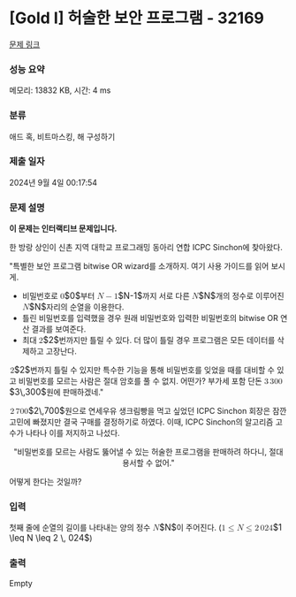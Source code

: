 # [Gold I] 허술한 보안 프로그램 - 32169 

[문제 링크](https://www.acmicpc.net/problem/32169) 

### 성능 요약

메모리: 13832 KB, 시간: 4 ms

### 분류

애드 혹, 비트마스킹, 해 구성하기

### 제출 일자

2024년 9월 4일 00:17:54

### 문제 설명

<p><strong>이 문제는 인터랙티브 문제입니다.</strong></p>

<p>한 방랑 상인이 신촌 지역 대학교 프로그래밍 동아리 연합 ICPC Sinchon에 찾아왔다.</p>

<p>"특별한 보안 프로그램 bitwise OR wizard를 소개하지. 여기 사용 가이드를 읽어 보시게.</p>

<ul>
	<li>비밀번호로 <mjx-container class="MathJax" jax="CHTML" style="font-size: 109%; position: relative;"><mjx-math class="MJX-TEX" aria-hidden="true"><mjx-mn class="mjx-n"><mjx-c class="mjx-c30"></mjx-c></mjx-mn></mjx-math><mjx-assistive-mml unselectable="on" display="inline"><math xmlns="http://www.w3.org/1998/Math/MathML"><mn>0</mn></math></mjx-assistive-mml><span aria-hidden="true" class="no-mathjax mjx-copytext">$0$</span></mjx-container>부터 <mjx-container class="MathJax" jax="CHTML" style="font-size: 109%; position: relative;"><mjx-math class="MJX-TEX" aria-hidden="true"><mjx-mi class="mjx-i"><mjx-c class="mjx-c1D441 TEX-I"></mjx-c></mjx-mi><mjx-mo class="mjx-n" space="3"><mjx-c class="mjx-c2212"></mjx-c></mjx-mo><mjx-mn class="mjx-n" space="3"><mjx-c class="mjx-c31"></mjx-c></mjx-mn></mjx-math><mjx-assistive-mml unselectable="on" display="inline"><math xmlns="http://www.w3.org/1998/Math/MathML"><mi>N</mi><mo>−</mo><mn>1</mn></math></mjx-assistive-mml><span aria-hidden="true" class="no-mathjax mjx-copytext">$N-1$</span></mjx-container>까지 서로 다른 <mjx-container class="MathJax" jax="CHTML" style="font-size: 109%; position: relative;"><mjx-math class="MJX-TEX" aria-hidden="true"><mjx-mi class="mjx-i"><mjx-c class="mjx-c1D441 TEX-I"></mjx-c></mjx-mi></mjx-math><mjx-assistive-mml unselectable="on" display="inline"><math xmlns="http://www.w3.org/1998/Math/MathML"><mi>N</mi></math></mjx-assistive-mml><span aria-hidden="true" class="no-mathjax mjx-copytext">$N$</span></mjx-container>개의 정수로 이루어진 <mjx-container class="MathJax" jax="CHTML" style="font-size: 109%; position: relative;"><mjx-math class="MJX-TEX" aria-hidden="true"><mjx-mi class="mjx-i"><mjx-c class="mjx-c1D441 TEX-I"></mjx-c></mjx-mi></mjx-math><mjx-assistive-mml unselectable="on" display="inline"><math xmlns="http://www.w3.org/1998/Math/MathML"><mi>N</mi></math></mjx-assistive-mml><span aria-hidden="true" class="no-mathjax mjx-copytext">$N$</span></mjx-container>자리의 순열을 이용한다.</li>
	<li>틀린 비밀번호를 입력했을 경우 원래 비밀번호와 입력한 비밀번호의 bitwise OR 연산 결과를 보여준다.</li>
	<li>최대 <mjx-container class="MathJax" jax="CHTML" style="font-size: 109%; position: relative;"><mjx-math class="MJX-TEX" aria-hidden="true"><mjx-mn class="mjx-n"><mjx-c class="mjx-c32"></mjx-c></mjx-mn></mjx-math><mjx-assistive-mml unselectable="on" display="inline"><math xmlns="http://www.w3.org/1998/Math/MathML"><mn>2</mn></math></mjx-assistive-mml><span aria-hidden="true" class="no-mathjax mjx-copytext">$2$</span></mjx-container>번까지만 틀릴 수 있다. 더 많이 틀릴 경우 프로그램은 모든 데이터를 삭제하고 고장난다.</li>
</ul>

<p><mjx-container class="MathJax" jax="CHTML" style="font-size: 109%; position: relative;"> <mjx-math class="MJX-TEX" aria-hidden="true"><mjx-mn class="mjx-n"><mjx-c class="mjx-c32"></mjx-c></mjx-mn></mjx-math><mjx-assistive-mml unselectable="on" display="inline"><math xmlns="http://www.w3.org/1998/Math/MathML"><mn>2</mn></math></mjx-assistive-mml><span aria-hidden="true" class="no-mathjax mjx-copytext">$2$</span></mjx-container>번까지 틀릴 수 있지만 특수한 기능을 통해 비밀번호를 잊었을 때를 대비할 수 있고 비밀번호를 모르는 사람은 절대 암호를 풀 수 없지. 어떤가? 부가세 포함 단돈 <mjx-container class="MathJax" jax="CHTML" style="font-size: 109%; position: relative;"><mjx-math class="MJX-TEX" aria-hidden="true"><mjx-mn class="mjx-n"><mjx-c class="mjx-c33"></mjx-c></mjx-mn><mjx-mstyle><mjx-mspace style="width: 0.167em;"></mjx-mspace></mjx-mstyle><mjx-mn class="mjx-n"><mjx-c class="mjx-c33"></mjx-c><mjx-c class="mjx-c30"></mjx-c><mjx-c class="mjx-c30"></mjx-c></mjx-mn></mjx-math><mjx-assistive-mml unselectable="on" display="inline"><math xmlns="http://www.w3.org/1998/Math/MathML"><mn>3</mn><mstyle scriptlevel="0"><mspace width="0.167em"></mspace></mstyle><mn>300</mn></math></mjx-assistive-mml><span aria-hidden="true" class="no-mathjax mjx-copytext">$3\,300$</span></mjx-container>원에 판매하겠네."</p>

<p><mjx-container class="MathJax" jax="CHTML" style="font-size: 109%; position: relative;"> <mjx-math class="MJX-TEX" aria-hidden="true"><mjx-mn class="mjx-n"><mjx-c class="mjx-c32"></mjx-c></mjx-mn><mjx-mstyle><mjx-mspace style="width: 0.167em;"></mjx-mspace></mjx-mstyle><mjx-mn class="mjx-n"><mjx-c class="mjx-c37"></mjx-c><mjx-c class="mjx-c30"></mjx-c><mjx-c class="mjx-c30"></mjx-c></mjx-mn></mjx-math><mjx-assistive-mml unselectable="on" display="inline"><math xmlns="http://www.w3.org/1998/Math/MathML"><mn>2</mn><mstyle scriptlevel="0"><mspace width="0.167em"></mspace></mstyle><mn>700</mn></math></mjx-assistive-mml><span aria-hidden="true" class="no-mathjax mjx-copytext">$2\,700$</span></mjx-container>원으로 연세우유 생크림빵을 먹고 싶었던 ICPC Sinchon 회장은 잠깐 고민에 빠졌지만 결국 구매를 결정하기로 하였다. 이때, ICPC Sinchon의 알고리즘 고수가 나타나 이를 저지하고 나섰다.</p>

<p style="text-align: center;">"비밀번호를 모르는 사람도 뚫어낼 수 있는 허술한 프로그램을 판매하려 하다니, 절대 용서할 수 없어."</p>

<p>어떻게 한다는 것일까?</p>

### 입력 

 <p>첫째 줄에 순열의 길이를 나타내는 양의 정수 <mjx-container class="MathJax" jax="CHTML" style="font-size: 109%; position: relative;"><mjx-math class="MJX-TEX" aria-hidden="true"><mjx-mi class="mjx-i"><mjx-c class="mjx-c1D441 TEX-I"></mjx-c></mjx-mi></mjx-math><mjx-assistive-mml unselectable="on" display="inline"><math xmlns="http://www.w3.org/1998/Math/MathML"><mi>N</mi></math></mjx-assistive-mml><span aria-hidden="true" class="no-mathjax mjx-copytext">$N$</span></mjx-container>이 주어진다. (<mjx-container class="MathJax" jax="CHTML" style="font-size: 109%; position: relative;"><mjx-math class="MJX-TEX" aria-hidden="true"><mjx-mn class="mjx-n"><mjx-c class="mjx-c31"></mjx-c></mjx-mn><mjx-mo class="mjx-n" space="4"><mjx-c class="mjx-c2264"></mjx-c></mjx-mo><mjx-mi class="mjx-i" space="4"><mjx-c class="mjx-c1D441 TEX-I"></mjx-c></mjx-mi><mjx-mo class="mjx-n" space="4"><mjx-c class="mjx-c2264"></mjx-c></mjx-mo><mjx-mn class="mjx-n" space="4"><mjx-c class="mjx-c32"></mjx-c></mjx-mn><mjx-mstyle><mjx-mspace style="width: 0.167em;"></mjx-mspace></mjx-mstyle><mjx-mn class="mjx-n"><mjx-c class="mjx-c30"></mjx-c><mjx-c class="mjx-c32"></mjx-c><mjx-c class="mjx-c34"></mjx-c></mjx-mn></mjx-math><mjx-assistive-mml unselectable="on" display="inline"><math xmlns="http://www.w3.org/1998/Math/MathML"><mn>1</mn><mo>≤</mo><mi>N</mi><mo>≤</mo><mn>2</mn><mstyle scriptlevel="0"><mspace width="0.167em"></mspace></mstyle><mn>024</mn></math></mjx-assistive-mml><span aria-hidden="true" class="no-mathjax mjx-copytext">$1 \leq N \leq 2 \, 024$</span></mjx-container>)</p>

### 출력 

 Empty

